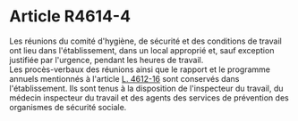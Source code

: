 # Article R4614-4

  
Les réunions du comité d'hygiène, de sécurité et des conditions de travail ont lieu dans l'établissement, dans un local approprié et, sauf exception justifiée par l'urgence, pendant les heures de travail.   
Les procès-verbaux des réunions ainsi que le rapport et le programme annuels mentionnés à l'article [L. 4612-16][1] sont conservés dans l'établissement. Ils sont tenus à la disposition de l'inspecteur du travail, du médecin inspecteur du travail et des agents des services de prévention des organismes de sécurité sociale.

 [1]: /affichCodeArticle.do?cidTexte=LEGITEXT000006072050&idArticle=LEGIARTI000006903317&dateTexte=&categorieLien=cid